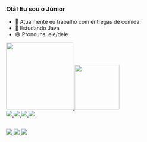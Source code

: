 ### Olá! Eu sou o Júnior


- 🔭 Atualmente eu trabalho com entregas de comida.
- 🌱 Estudando Java
- 😄 Pronouns: ele/dele


<a href="https://github.com/juniorstz">
  <img height="180em" src="https://github-readme-stats.vercel.app/api?username=juniorstz&show_icons=true&theme=dark&include_all_commits=true&count_private=true"/>
  <img height="120em" src="https://github-readme-stats.vercel.app/api/top-langs/?username=juniorstz&layout=compact&langs_count=16&theme=dark"/>
<div>
<img src="https://img.shields.io/badge/GitHub-100000?style=for-the-badge&logo=github&logoColor=white" />
<img src="https://img.shields.io/badge/Java-ED8B00?style=for-the-badge&logo=java&logoColor=white" />
<img src="https://img.shields.io/badge/Spring-6DB33F?style=for-the-badge&logo=spring&logoColor=white" />
<img src="https://img.shields.io/badge/Git-F05032?style=for-the-badge&logo=git&logoColor=white" />
<div/>
  
 ##
 
<a href = "https://api.whatsapp.com/send?phone=71991857411"><img src="https://img.shields.io/badge/WhatsApp-25D366?style=for-the-badge&logo=whatsapp&logoColor=white" />
<a href = "jair12junior@hotmail.com"><img src="https://img.shields.io/badge/Microsoft_Outlook-0078D4?style=for-the-badge&logo=microsoft-outlook&logoColor=white" />
<a href = "https://www.linkedin.com/in/juniorstt/"><img src="https://img.shields.io/badge/LinkedIn-0077B5?style=for-the-badge&logo=linkedin&logoColor=white" />
 
